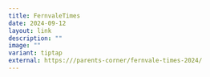 ```yaml
---
title: FernvaleTimes
date: 2024-09-12
layout: link
description: ""
image: ""
variant: tiptap
external: https:///parents-corner/fernvale-times-2024/
---
```

